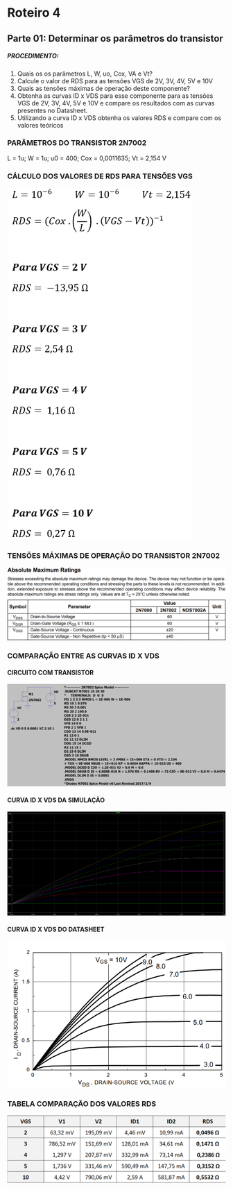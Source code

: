 # Roteiro 4

## Parte 01: Determinar os parâmetros do transistor

##### PROCEDIMENTO:

1. Quais os os parâmetros L, W, uo, Cox, VA e Vt?
2. Calcule o valor de RDS para as tensões VGS de 2V, 3V, 4V, 5V e 10V
3. Quais as tensões máximas de operação deste componente?
4. Obtenha as curvas ID x VDS para esse componente para as tensões VGS de 2V, 3V, 4V, 5V e 10V e compare os resultados com as curvas presentes no Datasheet.
5. Utilizando a curva ID x VDS obtenha os valores RDS e compare com os valores teóricos

### PARÂMETROS DO TRANSISTOR 2N7002

L = 1u;  W = 1u; u0 = 400; Cox = 0,0011635; Vt = 2,154 V

### CÁLCULO DOS VALORES DE RDS PARA TENSÕES VGS

![calculotensoesvgs](/resources/imagens/relatorio4/parte1/calculotensoesvgs.png)

### TENSÕES MÁXIMAS DE OPERAÇÃO DO TRANSISTOR 2N7002

![tensoesmax2n7002](/resources/imagens/relatorio4/parte1/tensoesmax2n7002.png)

### COMPARAÇÃO ENTRE AS CURVAS ID X VDS

#### CIRCUITO COM TRANSISTOR

![circuitotransistor](/resources/imagens/relatorio4/parte1/circuitotransistor.png)

#### CURVA ID X VDS DA SIMULAÇÃO

![curvaidvdssimulacao](/resources/imagens/relatorio4/parte1/curvaidvdssimulacao.png)

#### CURVA ID X VDS DO DATASHEET

![curvaidvdsdatasheet](/resources/imagens/relatorio4/parte1/curvaidcdsdatasheet.png)

### TABELA COMPARAÇÃO DOS VALORES RDS

![comparacaovaloresrds](/resources/imagens/relatorio4/parte1/comparacaovaloresrds.png)
